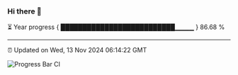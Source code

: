 ### Hi there 👋

⏳ Year progress { ██████████████████████████▁▁▁▁ } 86.68 %

---

⏰ Updated on Wed, 13 Nov 2024 06:14:22 GMT

![Progress Bar CI](https://github.com/Shyam-Makwana/GitHub-Actions-Demo/workflows/Progress%20Bar%20CI/badge.svg)
